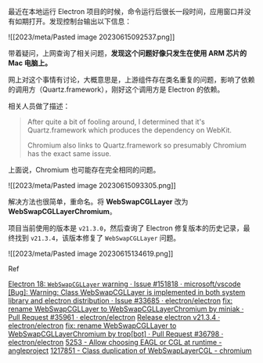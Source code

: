 最近在本地运行 Electron 项目的时候，命令运行后很长一段时间，应用窗口并没有如期打开。发现控制台输出以下信息：

![[2023/meta/Pasted image 20230615092537.png]]

带着疑问，上网查询了相关问题，**发现这个问题好像只发生在使用 ARM 芯片的 Mac 电脑上。**

网上对这个事情有讨论，大概意思是，上游组件存在类名重复的问题，影响了依赖的调用方（Quartz.framework），刚好这个调用方是 Electron 的依赖。

相关人员做了描述：

>   After quite a bit of fooling around, I determined that it's Quartz.framework which produces the dependency on WebKit.
>   
>   Chromium also links to Quartz.framework so presumably Chromium has the exact same issue.

上面说，Chromium 也可能存在完全相同的问题。

![[2023/meta/Pasted image 20230615093305.png]]

解决方法也很简单，重命名。将 **WebSwapCGLLayer** 改为 **WebSwapCGLLayerChromium**。

项目当前使用的版本是 `v21.3.0`，然后查询了 Electron 修复版本的历史记录，最终找到 `v21.3.4`，该版本修复了 `WebSwapCGLLayer` 问题。

![[2023/meta/Pasted image 20230615134619.png]]

Ref

[Electron 18: `WebSwapCGLLayer` warning · Issue #151818 · microsoft/vscode](https://github.com/microsoft/vscode/issues/151818)
[[Bug]: Warning: Class WebSwapCGLLayer is implemented in both system library and electron distribution · Issue #33685 · electron/electron](https://github.com/electron/electron/issues/33685)
[fix: rename WebSwapCGLLayer to WebSwapCGLLayerChromium by miniak · Pull Request #35961 · electron/electron](https://github.com/electron/electron/pull/35961)
[Release electron v21.3.4 · electron/electron](https://github.com/electron/electron/releases/tag/v21.3.4)
[fix: rename WebSwapCGLLayer to WebSwapCGLLayerChromium by trop[bot] · Pull Request #36798 · electron/electron](https://github.com/electron/electron/pull/36798)
[5253 - Allow choosing EAGL or CGL at runtime - angleproject](https://bugs.chromium.org/p/angleproject/issues/detail?id=5253)
[1217851 - Class duplication of WebSwapLayerCGL - chromium](https://bugs.chromium.org/p/chromium/issues/detail?id=1217851#c6)

